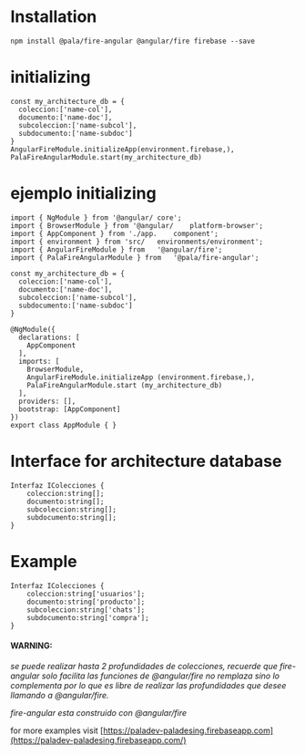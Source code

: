 
# **Installation** #
    npm install @pala/fire-angular @angular/fire firebase --save

# **initializing** #
    const my_architecture_db = { 
      coleccion:['name-col'], 
      documento:['name-doc'],
      subcoleccion:['name-subcol'],
      subdocumento:['name-subdoc'] 
    }
    AngularFireModule.initializeApp(environment.firebase,),
    PalaFireAngularModule.start(my_architecture_db)

# **ejemplo initializing** #
    import { NgModule } from '@angular/ core';
    import { BrowserModule } from '@angular/    platform-browser';
    import { AppComponent } from './app.    component';
    import { environment } from 'src/   environments/environment';
    import { AngularFireModule } from   '@angular/fire';
    import { PalaFireAngularModule } from   '@pala/fire-angular';

    const my_architecture_db = { 
      coleccion:['name-col'], 
      documento:['name-doc'],
      subcoleccion:['name-subcol'],
      subdocumento:['name-subdoc'] 
    }

    @NgModule({
      declarations: [
        AppComponent
      ],
      imports: [
        BrowserModule,
        AngularFireModule.initializeApp (environment.firebase,),
        PalaFireAngularModule.start (my_architecture_db)
      ],
      providers: [],
      bootstrap: [AppComponent]
    })
    export class AppModule { }



# **Interface for architecture database** #
    Interfaz IColecciones {
        coleccion:string[];
        documento:string[];
        subcoleccion:string[];
        subdocumento:string[];
    }

# **Example**

    Interfaz IColecciones {
        coleccion:string['usuarios'];
        documento:string['producto'];
        subcoleccion:string['chats'];
        subdocumento:string['compra'];
    }

#### **WARNING:** 
 *se puede realizar hasta 2 profundidades de colecciones, recuerde que fire-angular solo facilita las funciones de @angular/fire no remplaza sino lo complementa por lo que es libre de realizar las profundidades que desee llamando a @angular/fire.* 

 *fire-angular esta construido con @angular/fire*

 for more examples visit [https://paladev-paladesing.firebaseapp.com](https://paladev-paladesing.firebaseapp.com/)